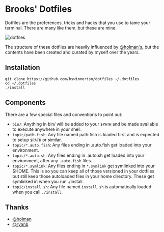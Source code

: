 # Brooks' Dotfiles

Dotfiles are the preferences, tricks and hacks that you use to tame your
terminal. There are many like them, but these are mine.

![dotfiles](https://user-images.githubusercontent.com/934497/27137962-48dfe62e-50ed-11e7-990a-587e9a66851c.png)


The structure of these dotfiles are heavily influenced by
[@holman's](https://github.com/holman/dotfiles), but the contents have been
created and curated by myself over the years.

## Installation

```
git clone https://github.com/bswinnerton/dotfiles ~/.dotfiles
cd ~/.dotfiles
./install
```

## Components

There are a few special files and conventions to point out:

- `bin/`: Anything in bin/ will be added to your `$PATH` and be made available
  to execute anywhere in your shell.
- `topic/path.fish`: Any file named path.fish is loaded first and is expected to
  setup `$PATH` or similar.
- `topic/*.auto.fish`: Any files ending in .auto.fish get loaded into your
  environment.
- `topic/*.auto.sh`: Any files ending in .auto.sh get loaded into your
  environment, after any `.auto.fish` files.
- `topic/*.symlink`: Any files ending in `*.symlink` get symlinked into your
  $HOME. This is so you can keep all of those versioned in your dotfiles but
  still keep those autoloaded files in your home directory. These get symlinked
  in when you run ./install.
- `topic/install.sh`: Any file named `install.sh` is automatically loaded when
  you call `./install`.

## Thanks

- [@holman](https://github.com/holman/dotfiles)
- [@ryanb](https://github.com/ryanb/dotfiles)
